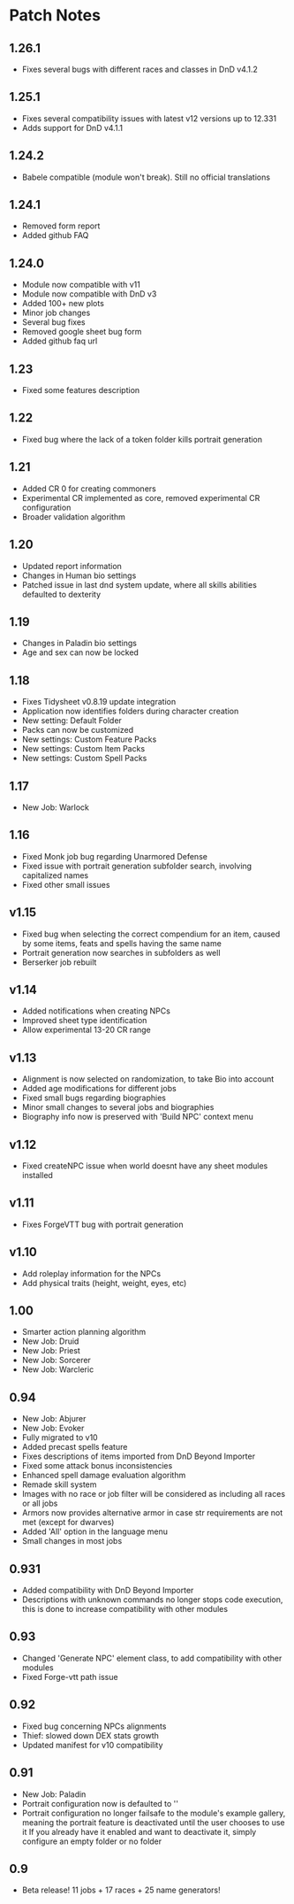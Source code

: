 # Patch Notes

## 1.26.1

-   Fixes several bugs with different races and classes in DnD v4.1.2

## 1.25.1

-   Fixes several compatibility issues with latest v12 versions up to 12.331
-   Adds support for DnD v4.1.1

## 1.24.2

-   Babele compatible (module won't break). Still no official translations

## 1.24.1

-   Removed form report
-   Added github FAQ

## 1.24.0

-   Module now compatible with v11
-   Module now compatible with DnD v3
-   Added 100+ new plots
-   Minor job changes
-   Several bug fixes
-   Removed google sheet bug form
-   Added github faq url

## 1.23

-   Fixed some features description

## 1.22

-   Fixed bug where the lack of a token folder kills portrait generation

## 1.21

-   Added CR 0 for creating commoners
-   Experimental CR implemented as core, removed experimental CR configuration
-   Broader validation algorithm

## 1.20

-   Updated report information
-   Changes in Human bio settings
-   Patched issue in last dnd system update, where all skills abilities defaulted to dexterity

## 1.19

-   Changes in Paladin bio settings
-   Age and sex can now be locked

## 1.18

-   Fixes Tidysheet v0.8.19 update integration
-   Application now identifies folders during character creation
-   New setting: Default Folder
-   Packs can now be customized
-   New settings: Custom Feature Packs
-   New settings: Custom Item Packs
-   New settings: Custom Spell Packs

## 1.17

-   New Job: Warlock

## 1.16

-   Fixed Monk job bug regarding Unarmored Defense
-   Fixed issue with portrait generation subfolder search, involving capitalized names
-   Fixed other small issues

## v1.15

-   Fixed bug when selecting the correct compendium for an item, caused by some items, feats and spells having the same name
-   Portrait generation now searches in subfolders as well
-   Berserker job rebuilt

## v1.14

-   Added notifications when creating NPCs
-   Improved sheet type identification
-   Allow experimental 13-20 CR range

## v1.13

-   Alignment is now selected on randomization, to take Bio into account
-   Added age modifications for different jobs
-   Fixed small bugs regarding biographies
-   Minor small changes to several jobs and biographies
-   Biography info now is preserved with 'Build NPC' context menu

## v1.12

-   Fixed createNPC issue when world doesnt have any sheet modules installed

## v1.11

-   Fixes ForgeVTT bug with portrait generation

## v1.10

-   Add roleplay information for the NPCs
-   Add physical traits (height, weight, eyes, etc)

## 1.00

-   Smarter action planning algorithm
-   New Job: Druid
-   New Job: Priest
-   New Job: Sorcerer
-   New Job: Warcleric

## 0.94

-   New Job: Abjurer
-   New Job: Evoker
-   Fully migrated to v10
-   Added precast spells feature
-   Fixes descriptions of items imported from DnD Beyond Importer
-   Fixed some attack bonus inconsistencies
-   Enhanced spell damage evaluation algorithm
-   Remade skill system
-   Images with no race or job filter will be considered as including all races or all jobs
-   Armors now provides alternative armor in case str requirements are not met (except for dwarves)
-   Added 'All' option in the language menu
-   Small changes in most jobs

## 0.931

-   Added compatibility with DnD Beyond Importer
-   Descriptions with unknown commands no longer stops code execution, this is done to increase compatibility with other modules

## 0.93

-   Changed 'Generate NPC' element class, to add compatibility with other modules
-   Fixed Forge-vtt path issue

## 0.92

-   Fixed bug concerning NPCs alignments
-   Thief: slowed down DEX stats growth
-   Updated manifest for v10 compatibility

## 0.91

-   New Job: Paladin
-   Portrait configuration now is defaulted to ''
-   Portrait configuration no longer failsafe to the module's example gallery, meaning the portrait feature is deactivated until the user chooses to use it
    If you already have it enabled and want to deactivate it, simply configure an empty folder or no folder

## 0.9

-   Beta release! 11 jobs + 17 races + 25 name generators!
